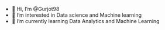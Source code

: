- 👋 Hi, I’m @Gurjot98
- 👀 I’m interested in Data science and Machine learning
- 🌱 I’m currently learning Data Analytics and Machine Learning

<!---
Gurjot98/Gurjot98 is a ✨ special ✨ repository because its `README.md` (this file) appears on your GitHub profile.
You can click the Preview link to take a look at your changes.
--->
